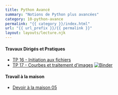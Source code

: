 ```yaml
---
title: Python Avancé
summary: "Notions de Python plus avancées"
category: 10-python-avance
permalink: "{{ category }}/index.html"
url: "{{ url_prefix }}/{{ permalink }}"
layout: layouts/lecture.njk
---
```


#### Travaux Dirigés et Pratiques
* [TP 16 - Initiation aux fichiers](./tp-16-fichiers.html)
* [TP 17 - Courbes et traitement d'images](./tp-17-courbes.html) <a href="https://mybinder.org/v2/gh/loic-yvonnet/algo-appliquee/main?filepath=cours%2F10-python-avance%2Fwork-assignment-21.ipynb"><img class="inline" src="https://mybinder.org/badge_logo.svg" alt="Binder"></a>

#### Travail à la maison

* [Devoir à la maison 05](./dm-05.html)
